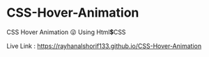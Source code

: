 # CSS-Hover-Animation
CSS Hover Animation 😜 Using Html💲CSS

Live Link : https://rayhanalshorif133.github.io/CSS-Hover-Animation
